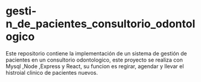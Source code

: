 # gesti-n_de_pacientes_consultorio_odontologico
Este repositorio contiene la implementación de un sistema de gestión de pacientes en un consultorio odontologico, este proyecto se realiza con Mysql ,Node ,Express y React, su funcion es regirar, agendar y llevar el histroial clinico de pacientes nuevos.
